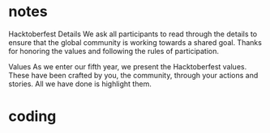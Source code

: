 # notes 
Hacktoberfest Details
We ask all participants to read through the details to ensure that the global community is working towards a shared goal. Thanks for honoring the values and following the rules of participation.

Values
As we enter our fifth year, we present the Hacktoberfest values. These have been crafted by you, the community, through your actions and stories. All we have done is highlight them.
# coding
